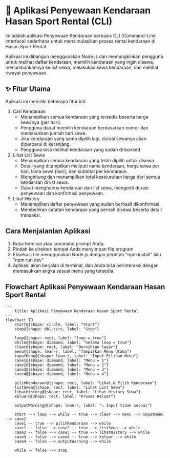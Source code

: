 # 🚗 Aplikasi Penyewaan Kendaraan Hasan Sport Rental (CLI)

Ini adalah aplikasi Penyewaan Kendaraan berbasis CLI (Command-Line Interface) sederhana untuk mensimulasikan proses rental kendaraan di Hasan Sport Rental.

Aplikasi ini dibangun menggunakan Node.js dan memungkinkan pengguna untuk melihat daftar kendaraan, memilih kendaraan yang ingin disewa, menambahkannya ke list sewa, melakukan sewa kendaraan, dan melihat riwayat penyewaan.

## ✨ Fitur Utama

Aplikasi ini memiliki beberapa fitur inti:

1. Cari Kendaraan
   - Menampilkan semua kendaraan yang tersedia beserta harga sewanya (per hari).
   - Pengguna dapat memilih kendaraan berdasarkan nomor dan memasukkan jumlah hari sewa.
   - Jika kendaraan yang sama dipilih lagi, durasi sewanya akan diperbarui di keranjang.
   - Pengguna bisa melihat kendaraan yang sudah di booked
2. Lihat List Sewa
   - Menampilkan semua kendaraan yang telah dipilih untuk disewa.
   - Detail yang ditampilkan meliputi nama kendaraan, harga sewa per hari, lama sewa (hari), dan subtotal per kendaraan.
   - Menghitung dan menampilkan total keseluruhan harga dari semua kendaraan di list sewa.
   - Dapat menghapus kendaraan dari list sewa, mengedit durasi penyewaan dan konfirmasi penyewaan.
3. Lihat History
   - Menampilkan daftar penyewaan yang sudah berhasil dikonfirmasi.
   - Memberikan catatan kendaraan yang pernah disewa beserta detail transaksi.

## Cara Menjalanlan Aplikasi

1. Buka terminal atau command prompt Anda.
2. Pindah ke direktori tempat Anda menyimpan file program
3. Eksekusi file menggunakan Node.js dengan perintah "npm install" lalu "npm run dev"
4. Aplikasi akan berjalan di terminal, dan Anda bisa berinteraksi dengan memasukkan angka sesuai menu yang tersedia.

## Flowchart Aplikasi Penyewaan Kendaraan Hasan Sport Rental

```mermaid
---
    title: Aplikasi Penyewaan Kendaraan Hasan Sport Rental
---
flowchart TD
    start@{shape: circle, label: "Start"}
    stop@{shape: dbl-circ, label: "Stop"}

    loop@{shape: rect, label: "loop = true"}
    while@{shape: diamond, label: "Selama loop = true"}
    clear@{shape: rect, label: "Bersihkan layar"}
    menu@{shape: lean-r, label: "Tampilkan Menu Utama"}
    inputMenu@{shape: lean-r, label: "Input Pilihan Menu"}
    case1@{shape: diamond, label: "Menu = 1"}
    case2@{shape: diamond, label: "Menu = 2"}
    case3@{shape: diamond, label: "Menu = 3"}
    case4@{shape: diamond, label: "Menu = 4"}

    pilihKendaraan@{shape: rect, label: "Lihat & Pilih Kendaraan"}
    listSewa@{shape: rect, label: "Lihat List Sewa"}
    lihatHistory@{shape: rect, label: "Lihat History Sewa"}
    keluar@{shape: rect, label: "Proses Keluar"}

    outputWarning@{shape: lean-r, label: "⚠️ Input tidak sesuai"}

    start --> loop --> while -- true --> clear --> menu --> inputMenu --> case1
    case1 -- true --> pilihKendaraan --> while
    case1 -- false --> case2 -- true --> listSewa --> while
    case2 -- false --> case3 -- true --> lihatHistory --> while
    case3 -- false --> case4 -- true --> keluar --> while
    case4 -- false --> outputWarning --> while

    while -- false --> stop
```
